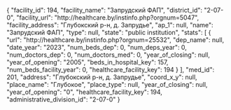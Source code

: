 {
    "facility_id": 194,
    "facility_name": "Запрудский ФАП",
    "district_id": "2-07-0",
    "facility_url": "http:\/\/healthcare.by\/instinfo.php?orgnum=5047",
    "facility_address": "Глубокский р-н,  д. Запрудье",
    "ap_1": null,
    "name": "Запрудский ФАП",
    "type": null,
    "state": "public institution",
    "stats": [
        {
            "url": "http:\/\/healthcare.by\/instinfo.php?orgnum=25532",
            "dep_name": null,
            "date_year": "2023",
            "num_beds_dep": 0,
            "num_deps_year": 0,
            "num_doctors_dep": 0,
            "num_doctors_med": 0,
            "year_of_closing": null,
            "year_of_opening": "2005",
            "beds_in_hospital_key": 157,
            "num_beds_facility_year": 0,
            "healthcare_facility_key": 194
        }
    ],
    "med_id": 201,
    "address": "Глубокский р-н,  д. Запрудье",
    "coord_x_y": null,
    "place_name": "Глубокое",
    "place_type": null,
    "year_of_closing": null,
    "year_of_opening": "0",
    "healthcare_facility_key": 194,
    "administrative_division_id": "2-07-0"
}